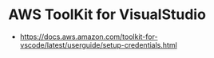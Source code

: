 # AWS ToolKit for VisualStudio
- https://docs.aws.amazon.com/toolkit-for-vscode/latest/userguide/setup-credentials.html
